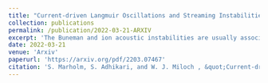 ```yaml
---
title: "Current-driven Langmuir Oscillations and Streaming Instabilities"
collection: publications
permalink: /publication/2022-03-21-ARXIV
excerpt: 'The Buneman and ion acoustic instabilities are usually associated with different electron and ion drift velocities, in such a way that there is a large current through the plasma. However, due to the recently discovered current-driven Langmuir oscillations (1-3), the relative drift velocity in these configurations will oscillate at the plasma frequency, and with an amplitude of at least the initial drift velocity. In contrast, the textbooks assume a constant drift velocity. Since the growth rates arrived at under that assumption are far less than the plasma frequency, several oscillation periods will take place during the linear growth phase, and this will dampen the instabilities. We provide general theoretical derivations of these oscillations, and show simulation results of the altered behavior of the instabilities. Towards the end, we hypothesize that drift-averaging might be a viable method of calculating the modified growth rates.'
date: 2022-03-21
venue: 'Arxiv'
paperurl: 'https://arxiv.org/pdf/2203.07467'
citation: 'S. Marholm, S. Adhikari, and W. J. Miloch , &quot;Current-driven Langmuir Oscillations and Streaming Instabilities&quot;, <i>Arxiv</i> (2022).'
---
```

<!-- This paper is about the number 2. The number 3 is left for future work.
citation: 'Your Name, You. (2010). &quot;Paper Title Number 2.&quot; <i>Journal 1</i>. 1(2).'
[Download paper here](http://academicpages.github.io/files/paper2.pdf)

Recommended citation: Your Name, You. (2010). "Paper Title Number 2." <i>Journal 1</i>. 1(2).
-->
